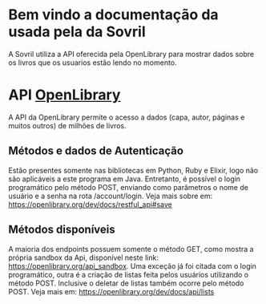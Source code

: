 # Bem vindo a documentação da usada pela da Sovril

 A Sovril utiliza a API oferecida pela OpenLibrary para mostrar dados sobre os livros que os usuarios estão lendo no momento.

# API [OpenLibrary](https://openlibrary.org/developers/api)
A API da OpenLibrary permite o acesso a dados (capa, autor, páginas e muitos outros) de milhões de livros.

## Métodos e dados de Autenticação
 Estão presentes somente nas bibliotecas em Python, Ruby e Elixir, logo não são aplicáveis a este programa em Java. Entretanto, é possível o login programático pelo método POST, enviando como parâmetros o nome de usuário e a senha na rota  /account/login. Veja mais sobre em: https://openlibrary.org/dev/docs/restful_api#save 

## Métodos disponíveis
 A maioria dos endpoints possuem somente o método GET, como mostra a própria sandbox da Api, disponível neste link: https://openlibrary.org/api_sandbox. Uma exceção já foi citada com o login programático, outra é a criação de listas feita pelos usuários utilizando o método POST. Inclusive o deletar de listas também ocorre pelo método POST. Veja mais em: https://openlibrary.org/dev/docs/api/lists
